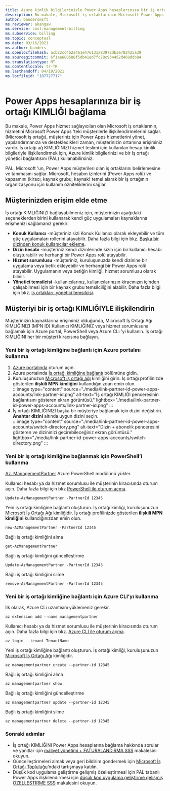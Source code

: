 ```yaml
---
title: Azure kimlik bilgilerinizle Power Apps hesaplarınıza bir iş ortağı KIMLIĞI bağlayın
description: Bu makale, Microsoft iş ortaklarının Microsoft Power Apps uygulamalarını kullanmasına yardımcı olmak için Azure kimlik bilgilerini kullanmasına yardımcı olur.
author: bandersmsft
ms.reviewer: akangaw
ms.service: cost-management-billing
ms.subservice: billing
ms.topic: conceptual
ms.date: 03/16/2021
ms.author: banders
ms.openlocfilehash: acb22cc4b2a461e476131a83972db3e782425a39
ms.sourcegitcommit: 6f1aa680588f5db41ed7fc78c934452d468ddb84
ms.translationtype: MT
ms.contentlocale: tr-TR
ms.lasthandoff: 04/19/2021
ms.locfileid: "107727717"
---
```

# <a name="link-a-partner-id-to-your-power-apps-accounts"></a>Power Apps hesaplarınıza bir iş ortağı KIMLIĞI bağlama

Bu makale, Power Apps hizmet sağlayıcıları olan Microsoft iş ortaklarının, hizmetini Microsoft Power Apps 'teki müşterilerle ilişkilendirmelerini sağlar. (Microsoft iş ortağı), müşteriniz için Power Apps hizmetlerini yönet, yapılandırmanıza ve destekledikleri zaman, müşterinizin ortamına erişiminiz vardır. İş ortağı ağ KIMLIĞINIZI hizmet teslimi için kullanılan hesap kimlik bilgileriyle ilişkilendirmek için, Azure kimlik bilgilerinizi ve bir Iş ortağı yönetici bağlantısını (PAL) kullanabilirsiniz.

PAL, Microsoft 'un, Power Apps müşterileri olan iş ortaklarını belirlemesine ve tanımasını sağlar. Microsoft, hesabın izinlerini (Power Apps rolü) ve kapsamını (kiracı, kaynak grubu, kaynak) temel alarak bir iş ortağının organizasyonu için kullanım özniteliklerini sağlar.

## <a name="get-access-from-your-customer"></a>Müşterinizden erişim elde etme

İş ortağı KIMLIĞINIZI bağlayabilmeniz için, müşterinizin aşağıdaki seçeneklerden birini kullanarak kendi güç uygulamaları kaynaklarına erişmenizi sağlamanız gerekir:

- **Konuk Kullanıcı** -müşteriniz sizi Konuk Kullanıcı olarak ekleyebilir ve tüm güç uygulamaları rollerini atayabilir. Daha fazla bilgi için bkz. [Başka bir dizinden konuk kullanıcılar ekleme](../../active-directory/external-identities/what-is-b2b.md).
- **Dizin hesabı** -müşteriniz kendi dizinlerinde sizin için bir kullanıcı hesabı oluşturabilir ve herhangi bir Power Apps rolü atayabilir.
- **Hizmet sorumlusu** -müşteriniz, kuruluşunuzda kendi dizinine bir uygulama veya betik ekleyebilir ve herhangi bir Power Apps rolü atayabilir. Uygulamanın veya betiğin kimliği, hizmet sorumlusu olarak bilinir.
- **Yönetici temsilcisi** -kullanıcılarınız, kullanıcılarınızın kiracınızın içinden çalışabilmesi için bir kaynak grubu temsilciliğini alabilir. Daha fazla bilgi için bkz. [iş ortakları: yönetici temsilcisi](/power-platform/admin/for-partners-delegated-administrator).

## <a name="link-customer-to-a-partner-id"></a>Müşteriyi bir iş ortağı KIMLIĞIYLE ilişkilendirin

Müşterinizin kaynaklarına erişiminiz olduğunda, Microsoft İş Ortağı Ağı KIMLIĞINIZI (MPN ID) Kullanıcı KIMLIĞINIZ veya hizmet sorumlusuna bağlamak için Azure portal, PowerShell veya Azure CLı 'yi kullanın. İş ortağı KIMLIĞINI her bir müşteri kiracısına bağlayın.

### <a name="use-the-azure-portal-to-link-to-a-new-partner-id"></a>Yeni bir iş ortağı kimliğine bağlantı için Azure portalını kullanma

1. [Azure portalında](https://portal.azure.com) oturum açın.
1. Azure portalında [İş ortağı kimliğine bağlantı](https://portal.azure.com/#blade/Microsoft_Azure_Billing/managementpartnerblade) bölümüne gidin.
1. Kuruluşunuzun [Microsoft iş ortağı ağı](https://partner.microsoft.com/) kimliğini girin. İş ortağı profilinizde gösterilen  **ilişkili MPN kimliğini**  kullandığınızdan emin olun.  
    :::image type="content" source="./media/link-partner-id-power-apps-accounts/link-partner-id.png" alt-text="İş ortağı KIMLIĞI penceresinin bağlantısını gösteren ekran görüntüsü." lightbox="./media/link-partner-id-power-apps-accounts/link-partner-id.png" :::
1. İş ortağı KIMLIĞINIZI başka bir müşteriye bağlamak için dizini değiştirin. **Anahtar dizini** altında uygun dizini seçin.  
    :::image type="content" source="./media/link-partner-id-power-apps-accounts/switch-directory.png" alt-text="Dizin + abonelik penceresini gösteren ve dizininizi geçirebileceğiniz ekran görüntüsü." lightbox="./media/link-partner-id-power-apps-accounts/switch-directory.png" :::

### <a name="use-powershell-to-link-to-a-new-partner-id"></a>Yeni bir iş ortağı kimliğine bağlanmak için PowerShell’i kullanma

[Az. ManagementPartner](https://www.powershellgallery.com/packages/Az.ManagementPartner/) Azure PowerShell modülünü yükler.

Kullanıcı hesabı ya da hizmet sorumlusu ile müşterinin kiracısında oturum açın. Daha fazla bilgi için bkz [PowerShell ile oturum açma](/powershell/azure/authenticate-azureps).

```azurepowershell-interactive
Update-AzManagementPartner -PartnerId 12345
```

Yeni iş ortağı kimliğine bağlantı oluşturun. İş ortağı kimliği, kuruluşunuzun [Microsoft İş Ortağı Ağı](https://partner.microsoft.com/) kimliğidir. İş ortağı profilinizde gösterilen **ilişkili MPN kimliğini**  kullandığınızdan emin olun.

```azurepowershell-interactive
new-AzManagementPartner -PartnerId 12345
```

Bağlı iş ortağı kimliğini alma

```azurepowershell-interactive
get-AzManagementPartner
```

Bağlı iş ortağı kimliğini güncelleştirme

```azurepowershell-interactive
Update-AzManagementPartner -PartnerId 12345
```

Bağlı iş ortağı kimliğini silme

```azurepowershell-interactive
remove-AzManagementPartner -PartnerId 12345
```

### <a name="use-the-azure-cli-to-link-to-a-new-partner-id"></a>Yeni bir iş ortağı kimliğine bağlantı için Azure CLI’yı kullanma

İlk olarak, Azure CLı uzantısını yüklemeniz gerekir.

```azurecli-interactive
az extension add --name managementpartner
```

Kullanıcı hesabı ya da hizmet sorumlusu ile müşterinin kiracısında oturum açın. Daha fazla bilgi için bkz. [Azure CLI ile oturum açma](/cli/azure/authenticate-azure-cli).

```azurecli-interactive
az login --tenant TenantName
```

Yeni iş ortağı kimliğine bağlantı oluşturun. İş ortağı kimliği, kuruluşunuzun [Microsoft İş Ortağı Ağı](https://partner.microsoft.com/) kimliğidir.

```azurecli-interactive
az managementpartner create --partner-id 12345
```

Bağlı iş ortağı kimliğini alma

```azurecli-interactive
az managementpartner show
```

Bağlı iş ortağı kimliğini güncelleştirme

```azurecli-interactive
az managementpartner update --partner-id 12345
```

Bağlı iş ortağı kimliğini silme

```azurecli-interactive
az managementpartner delete --partner-id 12345
```

### <a name="next-steps"></a>Sonraki adımlar

- İş ortağı KIMLIĞINI Power Apps hesaplarına bağlama hakkında sorular ve yanıtlar için [maliyet yönetimi + FATURALANDıRMA SSS](../cost-management-billing-faq.yml) makalesini okuyun.
- Güncelleştirmeleri almak veya geri bildirim göndermek için [Microsoft İş Ortağı Topluluğu](https://aka.ms/PALdiscussion)’ndaki tartışmaya katılın.
- Düşük kod uygulama geliştirme gelişmiş özelleştirmesi için PAL tabanlı Power Apps ilişkilendirmesi için [düşük kod uygulama geliştirme gelişmiş ÖZELLEŞTIRME SSS](https://assetsprod.microsoft.com/mpn/faq-low-code-app-development-advanced-specialization.pdf) makalesini okuyun.

